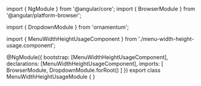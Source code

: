 import { NgModule } from '@angular/core';
import { BrowserModule } from '@angular/platform-browser';
  
import { DropdownModule } from 'ornamentum';
  
import { MenuWidthHeightUsageComponent } from './menu-width-height-usage.component';

@NgModule({
 bootstrap: [MenuWidthHeightUsageComponent],
 declarations: [MenuWidthHeightUsageComponent],
 imports: [
    BrowserModule, 
    DropdownModule.forRoot()
  ]
})
export class MenuWidthHeightUsageModule {
}
